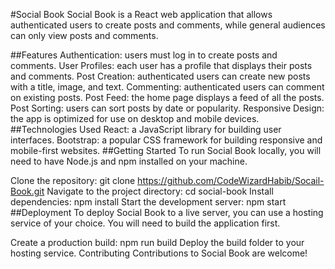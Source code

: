#Social Book
Social Book is a React web application that allows authenticated users to create posts and comments, while general audiences can only view posts and comments.

##Features
Authentication: users must log in to create posts and comments.
User Profiles: each user has a profile that displays their posts and comments.
Post Creation: authenticated users can create new posts with a title, image, and text.
Commenting: authenticated users can comment on existing posts.
Post Feed: the home page displays a feed of all the posts.
Post Sorting: users can sort posts by date or popularity.
Responsive Design: the app is optimized for use on desktop and mobile devices.
##Technologies Used
React: a JavaScript library for building user interfaces.
Bootstrap: a popular CSS framework for building responsive and mobile-first websites.
##Getting Started
To run Social Book locally, you will need to have Node.js and npm installed on your machine.

Clone the repository: git clone https://github.com/CodeWizardHabib/Socail-Book.git
Navigate to the project directory: cd social-book
Install dependencies: npm install
Start the development server: npm start
##Deployment
To deploy Social Book to a live server, you can use a hosting service of your choice. You will need to build the application first.

Create a production build: npm run build
Deploy the build folder to your hosting service.
Contributing
Contributions to Social Book are welcome!

